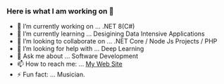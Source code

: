 ### Here is what I am working on 👋
- 🔭 I’m currently working on ... .NET 8(C#) 
- 🌱 I’m currently learning ... Desigining Data Intensive Applications
- 👯 I’m looking to collaborate on ... .NET Core / Node Js Projects / PHP
- 🤔 I’m looking for help with ... Deep Learning
- 💬 Ask me about ... Software Development
- 📫 How to reach me: ... [My Web Site](https://robert.simiyu.me)
- ⚡ Fun fact: ... Musician. 
